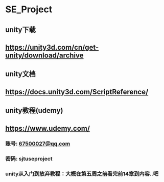 # SE_Project
## unity下载
## https://unity3d.com/cn/get-unity/download/archive
##
## unity文档
## https://docs.unity3d.com/ScriptReference/
##
## unity教程(udemy)
## https://www.udemy.com/
### 账号: 67500027@qq.com
### 密码: sjtuseproject
### unity从入门到放弃教程：大概在第五周之前看完前14章到内容..吧